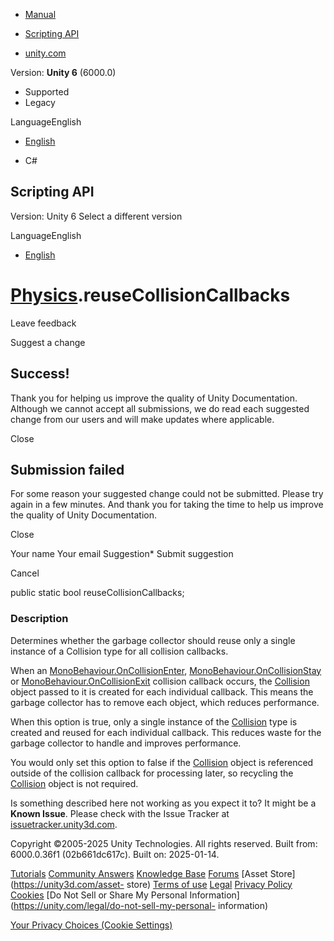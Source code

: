 [ ]()

  * [Manual](../Manual/index.html)
  * [Scripting API](../ScriptReference/index.html)

  * [unity.com](https://unity.com/)

Version: **Unity 6** (6000.0)

  * Supported
  * Legacy

LanguageEnglish

  * [English]()

  * C#

[ ](https://docs.unity3d.com)

## Scripting API

Version: Unity 6 Select a different version

LanguageEnglish

  * [English]()

#  [Physics](Physics.html).reuseCollisionCallbacks

Leave feedback

Suggest a change

## Success!

Thank you for helping us improve the quality of Unity Documentation. Although
we cannot accept all submissions, we do read each suggested change from our
users and will make updates where applicable.

Close

## Submission failed

For some reason your suggested change could not be submitted. Please <a>try
again</a> in a few minutes. And thank you for taking the time to help us
improve the quality of Unity Documentation.

Close

Your name Your email Suggestion* Submit suggestion

Cancel

[ ]()

public static bool reuseCollisionCallbacks;

### Description

Determines whether the garbage collector should reuse only a single instance
of a Collision type for all collision callbacks.

When an [MonoBehaviour.OnCollisionEnter](MonoBehaviour.OnCollisionEnter.html),
[MonoBehaviour.OnCollisionStay](MonoBehaviour.OnCollisionStay.html) or
[MonoBehaviour.OnCollisionExit](MonoBehaviour.OnCollisionExit.html) collision
callback occurs, the [Collision](Collision.html) object passed to it is
created for each individual callback. This means the garbage collector has to
remove each object, which reduces performance.  
  
When this option is true, only a single instance of the
[Collision](Collision.html) type is created and reused for each individual
callback. This reduces waste for the garbage collector to handle and improves
performance.  
  
You would only set this option to false if the [Collision](Collision.html)
object is referenced outside of the collision callback for processing later,
so recycling the [Collision](Collision.html) object is not required.

Is something described here not working as you expect it to? It might be a
**Known Issue**. Please check with the Issue Tracker at
[issuetracker.unity3d.com](https://issuetracker.unity3d.com).

Copyright ©2005-2025 Unity Technologies. All rights reserved. Built from:
6000.0.36f1 (02b661dc617c). Built on: 2025-01-14.

[Tutorials](https://unity3d.com/learn) [Community
Answers](https://answers.unity3d.com) [Knowledge
Base](https://support.unity3d.com/hc/en-us)
[Forums](https://forum.unity3d.com) [Asset Store](https://unity3d.com/asset-
store) [Terms of use](https://docs.unity3d.com/Manual/TermsOfUse.html)
[Legal](https://unity.com/legal) [Privacy
Policy](https://unity.com/legal/privacy-policy)
[Cookies](https://unity.com/legal/cookie-policy) [Do Not Sell or Share My
Personal Information](https://unity.com/legal/do-not-sell-my-personal-
information)

[Your Privacy Choices (Cookie Settings)](javascript:void\(0\);)

